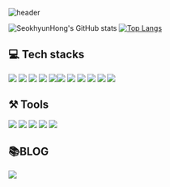 
<!--
**SeokhyunHong1510/SeokhyunHong1510** is a ✨ _special_ ✨ repository because its `README.md` (this file) appears on your GitHub profile.

Here are some ideas to get you started:

- 🔭 I’m currently working on ...
- 🌱 I’m currently learning ...
- 👯 I’m looking to collaborate on ...
- 🤔 I’m looking for help with ...
- 💬 Ask me about ...
- 📫 How to reach me: ...
- 😄 Pronouns: ...
- ⚡ Fun fact: ...
-->

![header](https://capsule-render.vercel.app/api?type=rounded&color=auto&height=100&section=header&text=WELCOME!%20SeokhyunHong's%20Github&fontSize=18)


![SeokhyunHong's GitHub stats](https://github-readme-stats.vercel.app/api?username=SeokhyunHong1510&show_icons=true&theme=transparent) [![Top Langs](https://github-readme-stats.vercel.app/api/top-langs/?username=SeokhyunHong1510)](https://github.com/SeokhyunHong1510/github-readme-stats)


## 💻 Tech stacks
<img src="https://img.shields.io/badge/JavaScript-F7DF1E?style=for-the-badge&logo=javascript&logoColor=fff"/> <img src="https://img.shields.io/badge/Typescript-1572B6?style=for-the-badge&logo=typescript&logoColor=fff"/> <img src="https://img.shields.io/badge/React-1572B6?style=for-the-badge&logo=React&logoColor=fff"/> <img src="https://img.shields.io/badge/next.js-000?style=for-the-badge&logo=next.js&logoColor=fff"/> <img src="https://img.shields.io/badge/firebase-FFCA28?style=for-the-badge&logo=firebase&logoColor=fff"/><img src="https://img.shields.io/badge/Liquid-CC342D?style=for-the-badge&logo=Liquid&logoColor=fff"/> <img src="https://img.shields.io/badge/node.js-339933?style=for-the-badge&logo=node.js&logoColor=fff"/> <img src="https://img.shields.io/badge/HTML5-E34F26?style=for-the-badge&logo=html5&logoColor=fff"/> <img src="https://img.shields.io/badge/CSS3-1572B6?style=for-the-badge&logo=css3&logoColor=fff"/> <img src="https://img.shields.io/badge/Sass-CC6699?style=for-the-badge&logo=sass&logoColor=fff"/> <img src="https://img.shields.io/badge/styled components-CC6699?style=for-the-badge&logo=styled-components&logoColor=fff"/>

## ⚒️ Tools
<img src="https://img.shields.io/badge/github-000?style=for-the-badge&logo=github&logoColor=fff"/> <img src="https://img.shields.io/badge/git-F05032?style=for-the-badge&logo=git&logoColor=fff"/> <img src="https://img.shields.io/badge/notion-000?style=for-the-badge&logo=notion&logoColor=fff"/> <img src="https://img.shields.io/badge/trello-0052CC?style=for-the-badge&logo=trello&logoColor=fff"/> <img src="https://img.shields.io/badge/slack-4A154B?style=for-the-badge&logo=slack&logoColor=fff"/>

## 📚BLOG
<a href="https://velog.io/@seokhyun"><img src="https://img.shields.io/badge/velog-20C997?style=for-the-badge&logo=velog&logoColor=fff"/></a>

